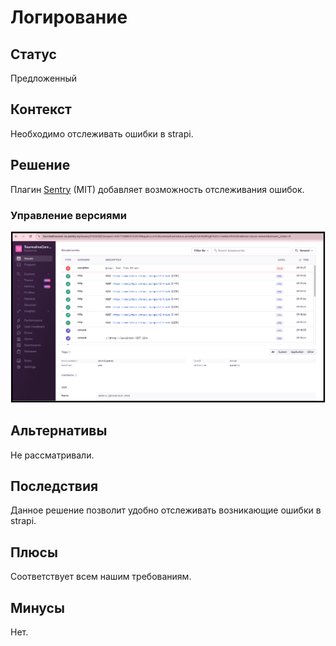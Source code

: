 # Логирование

## Статус
Предложенный

## Контекст
Необходимо отслеживать ошибки в strapi.

## Решение

Плагин [Sentry](https://market.strapi.io/plugins/@strapi-plugin-sentry) (MIT) добавляет возможность отслеживания ошибок.

### Управление версиями
![image info](./images/sentry.png)

## Альтернативы
Не рассматривали.

## Последствия
Данное решение позволит удобно отслеживать возникающие ошибки в strapi.

## Плюсы
Соответствует всем нашим требованиям.

## Минусы
Нет.
